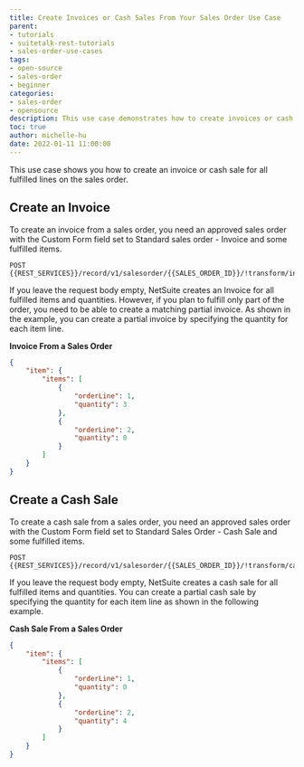 ```yaml
---
title: Create Invoices or Cash Sales From Your Sales Order Use Case
parent:
- tutorials
- suitetalk-rest-tutorials
- sales-order-use-cases
tags:
- open-source
- sales-order
- beginner
categories:
- sales-order
- opensource
description: This use case demonstrates how to create invoices or cash sales from your sales order.
toc: true
author: michelle-hu
date: 2022-01-11 11:00:00
---
```

This use case shows you how to create an invoice or cash sale for all fulfilled lines on the sales order.

## Create an Invoice

To create an invoice from a sales order, you need an approved sales order with the Custom Form field set to Standard sales order - Invoice and some fulfilled items. 

<!-- {% raw %} -->
```
POST {{REST_SERVICES}}/record/v1/salesorder/{{SALES_ORDER_ID}}/!transform/invoice
```
<!-- {% endraw %} -->

If you leave the request body empty, NetSuite creates an Invoice for all fulfilled items and quantities. However, if you plan to fulfill only part of the order, you need to be able to create a matching partial invoice. As shown in the example, you can create a partial invoice by specifying the quantity for each item line.

**Invoice From a Sales Order**

```json
{
    "item": {
        "items": [
            {
                "orderLine": 1,
                "quantity": 3
            },
            {
                "orderLine": 2,
                "quantity": 0
            }
        ]
    }
}
```

## Create a Cash Sale

To create a cash sale from a sales order, you need an approved sales order with the Custom Form field set to Standard Sales Order - Cash Sale and some fulfilled items. 

<!-- {% raw %} -->
```
POST {{REST_SERVICES}}/record/v1/salesorder/{{SALES_ORDER_ID}}/!transform/cashsale
```
<!-- {% endraw %} -->

If you leave the request body empty, NetSuite creates a cash sale for all fulfilled items and quantities. You can create a partial cash sale by specifying the quantity for each item line as shown in the following example.

**Cash Sale From a Sales Order**

```json
{
    "item": {
        "items": [
            {
                "orderLine": 1,
                "quantity": 0
            },
            {
                "orderLine": 2,
                "quantity": 4
            }
        ]
    }
}
```
